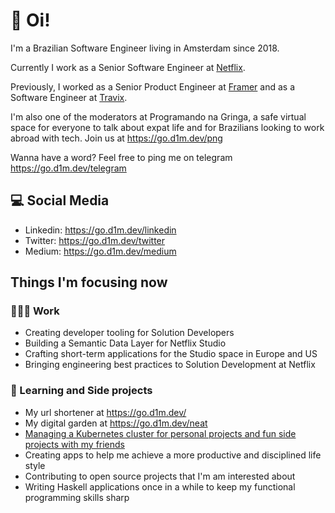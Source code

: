 # :wave: Oi!

I'm a Brazilian Software Engineer living in Amsterdam since 2018.

Currently I work as a Senior Software Engineer at [Netflix](https://jobs.netflix.com/teams/).

Previously, I worked as a Senior Product Engineer at [Framer](https://framer.com) and as a Software Engineer at [Travix](https://travix.com).

I'm also one of the moderators at Programando na Gringa, a safe virtual space for everyone to talk about expat life and for Brazilians looking to work abroad with tech. Join us at https://go.d1m.dev/png

Wanna have a word? Feel free to ping me on telegram https://go.d1m.dev/telegram

## 💻 Social Media

 - Linkedin: https://go.d1m.dev/linkedin
 - Twitter: https://go.d1m.dev/twitter
 - Medium: https://go.d1m.dev/medium

## Things I'm focusing now

### 👨🏽‍💻 Work

 - Creating developer tooling for Solution Developers
 - Building a Semantic Data Layer for Netflix Studio
 - Crafting short-term applications for the Studio space in Europe and US
 - Bringing engineering best practices to Solution Development at Netflix

### 📖  Learning and Side projects

 - My url shortener at https://go.d1m.dev/
 - My digital garden at https://go.d1m.dev/neat
 - [Managing a Kubernetes cluster for personal projects and fun side projects with my friends](https://itnext.io/lessons-learned-from-managing-a-kubernetes-cluster-for-side-projects-780fbbacf36c)
 - Creating apps to help me achieve a more productive and disciplined life style
 - Contributing to open source projects that I'm am interested about
 - Writing Haskell applications once in a while to keep my functional programming skills sharp
